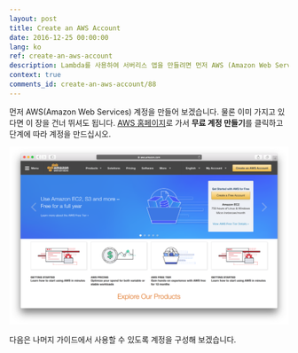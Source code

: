 ```yaml
---
layout: post
title: Create an AWS Account
date: 2016-12-25 00:00:00
lang: ko
ref: create-an-aws-account
description: Lambda를 사용하여 서버리스 앱을 만들려면 먼저 AWS (Amazon Web Services) 계정을 만들어야합니다.
context: true
comments_id: create-an-aws-account/88
---
```


먼저 AWS(Amazon Web Services) 계정을 만들어 보겠습니다. 물론 이미 가지고 있다면 이 장을 건너 뛰셔도 됩니다. [AWS 홈페이지](https://aws.amazon.com)로 가서 **무료 계정 만들기**를 클릭하고 단계에 따라 계정을 만드십시오.

![AWS 계정만들기 스크린샷](/assets/create-an-aws-account.png)

다음은 나머지 가이드에서 사용할 수 있도록 계정을 구성해 보겠습니다.
